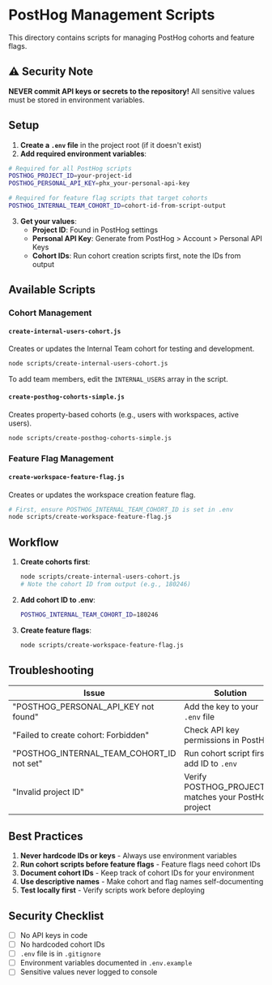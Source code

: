 # PostHog Management Scripts

This directory contains scripts for managing PostHog cohorts and feature flags.

## ⚠️ Security Note

**NEVER commit API keys or secrets to the repository!** All sensitive values must be stored in environment variables.

## Setup

1. **Create a `.env` file** in the project root (if it doesn't exist)
2. **Add required environment variables**:

```bash
# Required for all PostHog scripts
POSTHOG_PROJECT_ID=your-project-id
POSTHOG_PERSONAL_API_KEY=phx_your-personal-api-key

# Required for feature flag scripts that target cohorts
POSTHOG_INTERNAL_TEAM_COHORT_ID=cohort-id-from-script-output
```

3. **Get your values**:
   - **Project ID**: Found in PostHog settings
   - **Personal API Key**: Generate from PostHog > Account > Personal API Keys
   - **Cohort IDs**: Run cohort creation scripts first, note the IDs from output

## Available Scripts

### Cohort Management

#### `create-internal-users-cohort.js`
Creates or updates the Internal Team cohort for testing and development.

```bash
node scripts/create-internal-users-cohort.js
```

To add team members, edit the `INTERNAL_USERS` array in the script.

#### `create-posthog-cohorts-simple.js`
Creates property-based cohorts (e.g., users with workspaces, active users).

```bash
node scripts/create-posthog-cohorts-simple.js
```

### Feature Flag Management

#### `create-workspace-feature-flag.js`
Creates or updates the workspace creation feature flag.

```bash
# First, ensure POSTHOG_INTERNAL_TEAM_COHORT_ID is set in .env
node scripts/create-workspace-feature-flag.js
```

## Workflow

1. **Create cohorts first**:
   ```bash
   node scripts/create-internal-users-cohort.js
   # Note the cohort ID from output (e.g., 180246)
   ```

2. **Add cohort ID to .env**:
   ```bash
   POSTHOG_INTERNAL_TEAM_COHORT_ID=180246
   ```

3. **Create feature flags**:
   ```bash
   node scripts/create-workspace-feature-flag.js
   ```

## Troubleshooting

| Issue | Solution |
|-------|----------|
| "POSTHOG_PERSONAL_API_KEY not found" | Add the key to your `.env` file |
| "Failed to create cohort: Forbidden" | Check API key permissions in PostHog |
| "POSTHOG_INTERNAL_TEAM_COHORT_ID not set" | Run cohort script first, add ID to `.env` |
| "Invalid project ID" | Verify POSTHOG_PROJECT_ID matches your PostHog project |

## Best Practices

1. **Never hardcode IDs or keys** - Always use environment variables
2. **Run cohort scripts before feature flags** - Feature flags need cohort IDs
3. **Document cohort IDs** - Keep track of cohort IDs for your environment
4. **Use descriptive names** - Make cohort and flag names self-documenting
5. **Test locally first** - Verify scripts work before deploying

## Security Checklist

- [ ] No API keys in code
- [ ] No hardcoded cohort IDs
- [ ] `.env` file is in `.gitignore`
- [ ] Environment variables documented in `.env.example`
- [ ] Sensitive values never logged to console